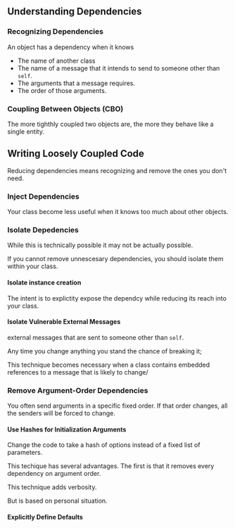 ## Understanding Dependencies

### Recognizing Dependencies

An object has a dependency when it knows

- The name of another class
- The name of a message that it intends to send to someone other than `self`.
- The arguments that a message requires.
- The order of those arguments.

### Coupling Between Objects (CBO)

The more tighthly coupled two objects are, the more they behave like a single entity.

## Writing Loosely Coupled Code

Reducing dependencies means recognizing and remove the ones you don't need.

### Inject Dependencies

Your class become less useful when it knows too much about other objects.

### Isolate Depedencies

While this is technically possible it may not be actually possible.

If you cannot remove unnescesary dependencies, you should isolate them within your class.

#### Isolate instance creation

The intent is to explictity expose the dependcy while reducing its reach into your class.

#### Isolate Vulnerable External Messages

external messages that are sent to someone other than `self`.

Any time you change anything you stand the chance of breaking it;

This technique becomes necessary when a class contains embedded references to
a message that is likely to change/

### Remove Argument-Order Dependencies

You often send arguments in a specific fixed order. If that order changes,
all the senders will be forced to change.

#### Use Hashes for Initialization Arguments

Change the code to take a hash of options instead of a fixed list of parameters.

This techique has several advantages. The first is that it removes every dependency on argument order.

This technique adds verbosity.

But is based on personal situation.

#### Explicitly Define Defaults

